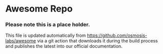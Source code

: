# Awesome Repo
### Please note this is a place holder.
This file is updated automatically from https://github.com/osmosis-labs/awesome via a git action that downloads it during the build process and publishes the latest into our official documentation.
